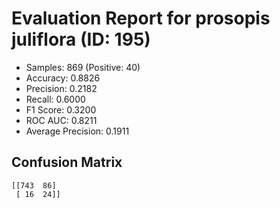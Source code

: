 # Evaluation Report for prosopis juliflora (ID: 195)
- Samples: 869 (Positive: 40)
- Accuracy: 0.8826
- Precision: 0.2182
- Recall: 0.6000
- F1 Score: 0.3200
- ROC AUC: 0.8211
- Average Precision: 0.1911

## Confusion Matrix
```
[[743  86]
 [ 16  24]]
```